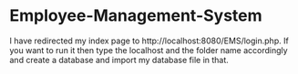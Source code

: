 # Employee-Management-System 

I have redirected my index page to http://localhost:8080/EMS/login.php. If you want to run it then type the localhost and the folder name accordingly and create a database and import my database file in that.
